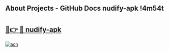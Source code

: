## About Projects - GitHub Docs nudify-apk !4m54t

# <h2><a href="https://andorid.site?title=nudify-apk&ref=19M">🔗👉 🔴 nudify-apk</a></h2>

[![acn](https://github.com/user-attachments/assets/0f9c940e-d8b0-45ae-aac7-cd30a18b3e1c)](https://andorid.site?title=nudify-apk&ref=19M)

